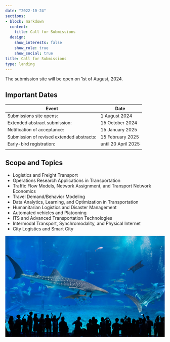 ```yaml
---
date: "2022-10-24"
sections:
- block: markdown
  content:
    title: Call for Submissions
  design:
    show_interests: false
    show_role: true
    show_social: true
title: Call for Submissions
type: landing
---
```


<!-- Please see below for a list of topics. -->
The submission site will be open on 1st of August, 2024.


## Important Dates

| Event | Date |
| ------------------| ------------------------------ |
| Submissions site opens: | 1 August 2024 |
| Extended abstract submission: | 15 October 2024 |
| Notification of acceptance: | 15 January 2025 |
| Submission of revised extended abstracts: | 15 February 2025 |
| Early-bird registration: | until 20 April 2025 |
|||

## Scope and Topics

- Logistics and Freight Transport
- Operations Research Applications in Transportation
- Traffic Flow Models, Network Assignment, and Transport Network Economics
- Travel Demand/Behavior Modeling
- Data Analytics, Learning, and Optimization in Transportation
- Humanitarian Logistics and Disaster Management
- Automated vehicles and Platooning
- ITS and Advanced Transportation Technologies
- Intermodal Transport, Synchromodality, and Physical Internet
- City Logistics and Smart City

![](aqua.jpg)